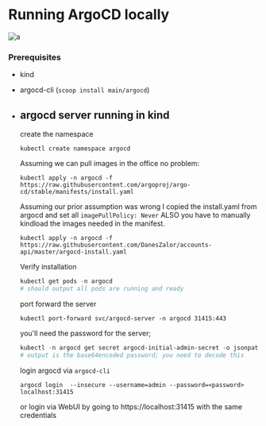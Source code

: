 # Running ArgoCD locally

![a](https://miro.medium.com/v2/resize:fit:1400/0*8W3t7eUT5WKvnHpG)

### Prerequisites
- kind
- argocd-cli (`scoop install main/argocd`)
- ## argocd server **running in kind**

    create the namespace
    ```
    kubectl create namespace argocd
    ```

    Assuming we can pull images in the office no problem:
    ```
    kubectl apply -n argocd -f https://raw.githubusercontent.com/argoproj/argo-cd/stable/manifests/install.yaml 
    ```
    
    Assuming our prior assumption was wrong
    I copied the install.yaml from argocd and set all `imagePullPolicy: Never`
    ALSO you have to manually kindload the images needed in the manifest. 
    ```
    kubectl apply -n argocd -f https://raw.githubusercontent.com/DanesZalor/accounts-api/master/argocd-install.yaml
    ```

    Verify installation
    ```powershell
    kubectl get pods -n argocd
    # should output all pods are running and ready
    ```

    port forward the server
    ```
    kubectl port-forward svc/argocd-server -n argocd 31415:443
    ```
    you'll need the password for the server;
    ```powershell
    kubectl -n argocd get secret argocd-initial-admin-secret -o jsonpath="{.data.password}"
    # output is the base64encoded password; you need to decode this
    ```
    login argocd via `argocd-cli`
    ```
    argocd login  --insecure --username=admin --password=<password> localhost:31415
    ```
    or login via WebUI by going to https://localhost:31415 with the same credentials
    